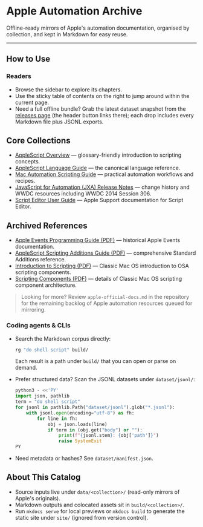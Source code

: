 # Apple Automation Archive

Offline-ready mirrors of Apple's automation documentation, organised by collection, and kept in Markdown for easy reuse.

---

## How to Use

### Readers

- Browse the sidebar to explore its chapters.
- Use the sticky table of contents on the right to jump around within the current page.
- Need a full offline bundle? Grab the latest dataset snapshot from the [releases page](https://github.com/starfysh-tech/docs-osascript/releases) (the header button links there); each drop includes every Markdown file plus JSONL exports.

## Core Collections

- [AppleScript Overview](https://developer.apple.com/library/archive/applescript-overview/AppleScriptX.md) — glossary-friendly introduction to scripting concepts.
- [AppleScript Language Guide](https://developer.apple.com/library/archive/applescript-language-guide/introduction/ASLR_intro.md) — the canonical language reference.
- [Mac Automation Scripting Guide](https://developer.apple.com/library/archive/mac-automation-scripting-guide/index.md) — practical automation workflows and recipes.
- [JavaScript for Automation (JXA) Release Notes](https://developer.apple.com/library/archive/jxa-release-notes/Articles/Introduction.md) — change history and WWDC resources including WWDC 2014 Session 306.
- [Script Editor User Guide](https://support.apple.com/guide/script-editor/welcome/mac.md) — Apple Support documentation for Script Editor.

## Archived References

- [Apple Events Programming Guide (PDF)](https://developer.apple.com/library/archive/apple-events-programming-guide/apple-events-programming-guide.pdf) — historical Apple Events documentation.
- [AppleScript Scripting Additions Guide (PDF)](https://developer.apple.com/library/archive/applescript-scripting-additions-guide/applescript-scripting-additions-guide.pdf) — comprehensive Standard Additions reference.
- [Introduction to Scripting (PDF)](https://developer.apple.com/library/archive/introduction-to-scripting/intro-to-scripting.pdf) — Classic Mac OS introduction to OSA scripting components.
- [Scripting Components (PDF)](https://developer.apple.com/library/archive/scripting-components/scripting-components.pdf) — details of Classic Mac OS scripting component architecture.

> Looking for more? Review `apple-official-docs.md` in the repository for the remaining backlog of Apple automation resources queued for mirroring.

### Coding agents & CLIs

- Search the Markdown corpus directly:

  ```sh
  rg "do shell script" build/
  ```

  Each result is a path under `build/` that you can open or parse on demand.

- Prefer structured data? Scan the JSONL datasets under `dataset/jsonl/`:

  ```python
  python3 - <<'PY'
  import json, pathlib
  term = "do shell script"
  for jsonl in pathlib.Path("dataset/jsonl").glob("*.jsonl"):
      with jsonl.open(encoding="utf-8") as fh:
          for line in fh:
              obj = json.loads(line)
              if term in (obj.get("body") or ""):
                  print(f"{jsonl.stem}: {obj['path']}")
                  raise SystemExit
  PY
  ```

- Need metadata or hashes? See `dataset/manifest.json`.

## About This Catalog

- Source inputs live under `data/<collection>/` (read-only mirrors of Apple's originals).
- Markdown outputs and colocated assets sit in `build/<collection>/`.
- Run `mkdocs serve` for local previews or `mkdocs build` to generate the static site under `site/` (ignored from version control).
